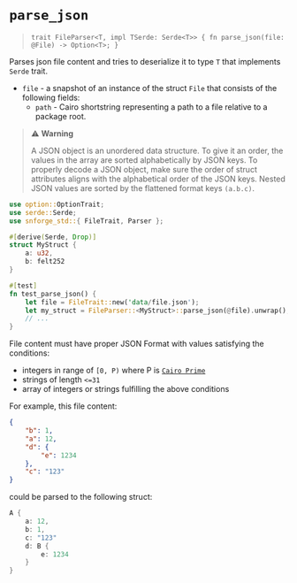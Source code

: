 # `parse_json`


> `trait FileParser<T, impl TSerde: Serde<T>> {
>fn parse_json(file: @File) -> Option<T>;
> }`

Parses json file content and tries to deserialize it to type `T` that implements `Serde` trait.

- `file` - a snapshot of an instance of the struct `File` that consists of the following fields:
    - `path` - Cairo shortstring representing a path to a file relative to a package root.

> ⚠️ **Warning**
>
>  A JSON object is an unordered data structure. To give it an order, the values in the array are sorted alphabetically by JSON keys.
To properly decode a JSON object, make sure the order of struct attributes aligns with the alphabetical order of the JSON keys.
>Nested JSON values are sorted by the flattened format keys `(a.b.c)`.

```rust
use option::OptionTrait;
use serde::Serde;
use snforge_std::{ FileTrait, Parser };

#[derive(Serde, Drop)]
struct MyStruct {
    a: u32,
    b: felt252
}

#[test]
fn test_parse_json() {
    let file = FileTrait::new('data/file.json');
    let my_struct = FileParser::<MyStruct>::parse_json(@file).unwrap();
    // ...
}
```

File content must have proper JSON Format with values satisfying the conditions:
  - integers in range of `[0, P)` where P is [`Cairo Prime`](https://book.cairo-lang.org/ch02-02-data-types.html?highlight=prime#felt-type)
  - strings of length `<=31`
  - array of integers or strings fulfilling the above conditions

For example, this file content:
```json
{
    "b": 1,
    "a": 12,
    "d": {
        "e": 1234
    },
    "c": "123"
}
```
could be parsed to the following struct:

```rust
A {
    a: 12,
    b: 1,
    c: "123"
    d: B {
        e: 1234
    }
}
```
